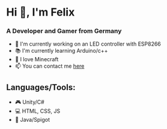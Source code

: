 # Hi 👋, I'm Felix

### A Developer and Gamer from Germany
  * 🔨 I'm currently working on an LED controller with ESP8266
  * 📚 I'm currently learning Arduino/c++
  * 💎 I love Minecraft
  * 📫 You can contact me [here](https://twitter.com/AFKF3lix)
  
 ## Languages/Tools:
  * 🎮 Unity/C#
  * 💻 HTML, CSS, JS
  * 🧱 Java/Spigot
